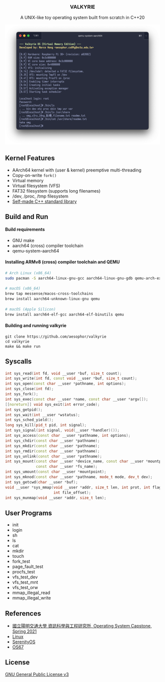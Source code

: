 <div align="center">

<h3>VALKYRIE</h3>
<p>A UNIX-like toy operating system built from scratch in C++20</p>

<img src="/Documentation/cover.png">
</div>

## Kernel Features

* AArch64 kernel with (user & kernel) preemptive multi-threading
* Copy-on-write `fork()`
* Virtual memory
* Virtual filesystem (VFS)
* FAT32 filesystem (supports long filenames)
* /dev, /proc, /tmp filesystem
* [Self-made C++ standard library](https://github.com/aesophor/valkyrie/tree/master/include/lib)

## Build and Run

#### Build requirements

* GNU make
* aarch64 (cross) compiler toolchain
* qemu-system-aarch64

#### Installing ARMv8 (cross) compiler toolchain and QEMU

```sh
# Arch Linux (x86_64)
sudo pacman -S aarch64-linux-gnu-gcc aarch64-linux-gnu-gdb qemu-arch-extra

# macOS (x86_64)
brew tap messense/macos-cross-toolchains
brew install aarch64-unknown-linux-gnu qemu

# macOS (Apple Silicon)
brew install aarch64-elf-gcc aarch64-elf-binutils qemu
```

#### Building and running valkyrie

```
git clone https://github.com/aesophor/valkyrie
cd valkyrie
make && make run
```

## Syscalls

```cpp
int sys_read(int fd, void __user *buf, size_t count);
int sys_write(int fd, const void __user *buf, size_t count);
int sys_open(const char __user *pathname, int options);
int sys_close(int fd);
int sys_fork();
int sys_exec(const char __user *name, const char __user *argv[]);
[[noreturn]] void sys_exit(int error_code);
int sys_getpid();
int sys_wait(int __user *wstatus);
int sys_sched_yield();
long sys_kill(pid_t pid, int signal);
int sys_signal(int signal, void(__user *handler)());
int sys_access(const char __user *pathname, int options);
int sys_chdir(const char __user *pathname);
int sys_mkdir(const char __user *pathname);
int sys_rmdir(const char __user *pathname);
int sys_unlink(const char __user *pathname);
int sys_mount(const char __user *device_name, const char __user *mountpoint,
              const char __user *fs_name);
int sys_umount(const char __user *mountpoint);
int sys_mknod(const char __user *pathname, mode_t mode, dev_t dev);
int sys_getcwd(char __user *buf);
void __user *sys_mmap(void __user *addr, size_t len, int prot, int flags, int fd,
                      int file_offset);
int sys_munmap(void __user *addr, size_t len);
```

## User Programs

* init
* login
* sh
* ls
* cat
* mkdir
* touch
* fork_test
* page_fault_test
* procfs_test
* vfs_test_dev
* vfs_test_mnt
* vfs_test_orw 
* mmap_illegal_read
* mmap_illegal_write

## References

* [國立陽明交通大學 資訊科學與工程研究所, Operating System Capstone, Spring 2021](https://grasslab.github.io/NYCU_Operating_System_Capstone/)
* [Linux](https://github.com/torvalds/linux)
* [SerenityOS](https://github.com/SerenityOS/serenity)
* [OS67](https://github.com/SilverRainZ/OS67)

## License

[GNU General Public License v3](https://github.com/aesophor/valkyrie/blob/309551004/LICENSE)
